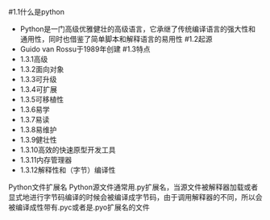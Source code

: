 #1.1什么是python
- Python是一门高级优雅健壮的高级语言，它承继了传统编译语言的强大性和通用性，同时也借鉴了简单脚本和解释语言的易用性
#1.2起源
- Guido van Rossu于1989年创建
#1.3特点
- 1.3.1高级
- 1.3.2面向对象
- 1.3.3可升级
- 1.3.4可扩展
- 1.3.5可移植性
- 1.3.6易学
- 1.3.7易读
- 1.3.8易维护
- 1.3.9健壮性
- 1.3.10高效的快速原型开发工具
- 1.3.11内存管理器
- 1.3.12解释性和（字节）编译性

Python文件扩展名
Python源文件通常用.py扩展名，当源文件被解释器加载或者显式地进行字节码编译的时候会被编译成字节码，由于调用解释器的不同，所以会被编译成性带有.pyc或者是.pyo扩展名的文件
